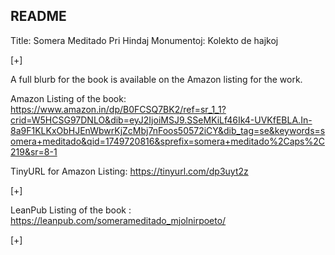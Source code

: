 ## README

Title: Somera Meditado Pri Hindaj Monumentoj: Kolekto de hajkoj 

[+]

A full blurb for the book is available on the Amazon listing for the work.

Amazon Listing of the book: https://www.amazon.in/dp/B0FCSQ7BK2/ref=sr_1_1?crid=W5HCSG97DNLO&dib=eyJ2IjoiMSJ9.SSeMKiLf46Ik4-UVKfEBLA.In-8a9F1KLKxObHJEnWbwrKjZcMbj7nFoos50572iCY&dib_tag=se&keywords=somera+meditado&qid=1749720816&sprefix=somera+meditado%2Caps%2C219&sr=8-1

TinyURL for Amazon Listing: https://tinyurl.com/dp3uyt2z

[+]

LeanPub Listing of the book : https://leanpub.com/somerameditado_mjolnirpoeto/

[+]
